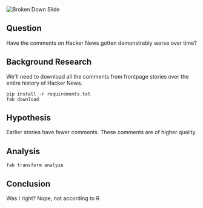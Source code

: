 ![Broken Down Slide](https://github.com/derferman/hn-decline/raw/master/slide.jpg)

## Question

Have the comments on Hacker News gotten demonstrably worse over time?

## Background Research

We'll need to download all the comments from frontpage stories over the entire history of Hacker News.

    pip install -r requirements.txt
    fab download

## Hypothesis

Earlier stories have fewer comments. These comments are of higher quality.

## Analysis

    fab transform analyze

## Conclusion

Was I right? Nope, not according to R





